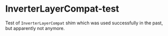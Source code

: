 # InverterLayerCompat-test

Test of `InverterLayerCompat` shim which was used successfully in the past, but
apparently not anymore.
